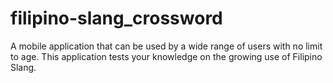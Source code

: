 # filipino-slang_crossword
A mobile application that can be used by a wide range of users with no limit to age. This application tests your knowledge on the growing use of Filipino Slang.